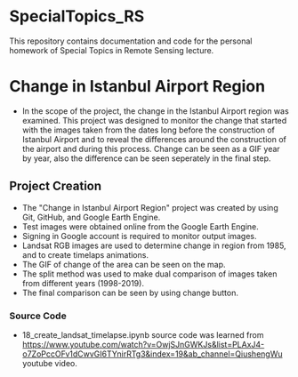 # SpecialTopics_RS
This repository contains documentation and code for the personal homework of Special Topics in Remote Sensing lecture. 

# Change in Istanbul Airport Region
- In the scope of the project, the change in the Istanbul Airport region was examined. This project was designed to monitor the change that started with the images taken from the dates long before the construction of Istanbul Airport and to reveal the differences around the construction of the airport and during this process. Change can be seen as a GIF year by year, also the difference can be seen seperately in the final step.

## Project Creation 
- The "Change in Istanbul Airport Region" project was created by using Git, GitHub, and Google Earth Engine. 
- Test images were obtained online from the Google Earth Engine.
- Signing in Google account is required to monitor output images.
- Landsat RGB images are used to determine change in region from 1985, and to create timelaps animations. 
- The GIF of change of the area can be seen on the map.
- The split method was used to make dual comparison of images taken from different years (1998-2019).
- The final comparison can be seen by using change button.

### Source Code
- 18_create_landsat_timelapse.ipynb source code was learned from https://www.youtube.com/watch?v=OwjSJnGWKJs&list=PLAxJ4-o7ZoPccOFv1dCwvGI6TYnirRTg3&index=19&ab_channel=QiushengWu youtube video.
